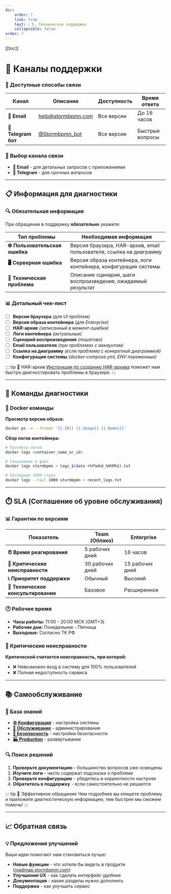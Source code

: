 ```yaml
---
dir:
    order: 7
    link: true
    text: 📞 5. Техническая поддержка
    collapsible: false
order: 7
---
```


[[toc]]

# 📧 Каналы поддержки

### 🔄 Доступные способы связи

| Канал               | Описание                                     | Доступность | Время ответа    |
| ------------------- | -------------------------------------------- | ----------- | --------------- |
| **📧 Email**        | help@stormbpmn.com                           | Все версии  | До 16 часов     |
| **🤖 Telegram бот** | [@Stormbpmn_bot](https://t.me/stormbpmn_bot) | Все версии  | Быстрые вопросы |

### 🎯 Выбор канала связи

-   **📧 Email** - для детальных запросов с приложениями
-   **🤖 Telegram** - для срочных вопросов

---

## 📋 Информация для диагностики

### 🔍 Обязательная информация

При обращении в поддержку **обязательно** укажите:

| Тип проблемы                   | Необходимая информация                                              |
| ------------------------------ | ------------------------------------------------------------------- |
| **🌐 Пользовательская ошибка** | Версия браузера, HAR-архив, email пользователя, ссылка на диаграмму |
| **🖥️ Серверная ошибка**        | Версия образа контейнера, логи контейнера, конфигурация системы     |
| **🔧 Техническая проблема**    | Описание сценария, шаги воспроизведения, ожидаемый результат        |

### 📊 Детальный чек-лист

-   [ ] **Версия браузера** _(для UI проблем)_
-   [ ] **Версия образа контейнера** _(для Enterprise)_
-   [ ] **HAR-архив** _(записанный в момент ошибки)_
-   [ ] **Логи контейнера** _(актуальные)_
-   [ ] **Сценарий воспроизведения** _(пошагово)_
-   [ ] **Email пользователя** _(при проблемах с аккаунтом)_
-   [ ] **Ссылка на диаграмму** _(если проблема с конкретной диаграммой)_
-   [ ] **Конфигурация системы** _(docker-compose.yml, ENV переменные)_

::: tip 🎯 HAR-архив
[Инструкция по созданию HAR-архива](https://yandex.cloud/ru/docs/support/create-har) поможет нам быстро диагностировать проблемы в браузере.
:::

---

## 🔧 Команды диагностики

### 🐳 Docker команды

**Просмотр версии образа:**

```bash
docker ps -a --format '{{.ID}} {{.Image}} {{.Names}}'
```

**Сбор логов контейнера:**

```bash
# Просмотр логов
docker logs <container_name_or_id>

# Сохранение в файл
docker logs stormbpmn > logs_$(date +%Y%m%d_%H%M%S).txt

# Последние 1000 строк
docker logs --tail 1000 stormbpmn > recent_logs.txt
```

---

## ⏱️ SLA (Соглашение об уровне обслуживания)

### 📊 Гарантии по версиям

| Показатель                          | Team (Облако)   | Enterprise      |
| ----------------------------------- | --------------- | --------------- |
| **⏰ Время реагирования**           | 5 рабочих дней  | 16 часов        |
| **🚨 Критические неисправности**    | 30 рабочих дней | 15 рабочих дней |
| **📞 Приоритет поддержки**          | Обычный         | Высокий         |
| **🔧 Техническое консультирование** | Базовое         | Расширенное     |

### 🕐 Рабочее время

-   **Часы работы:** 11:00 - 20:00 МСК (GMT+3)
-   **Рабочие дни:** Понедельник - Пятница
-   **Выходные:** Согласно ТК РФ

### 🚨 Критические неисправности

**Критической считается неисправность, при которой:**

-   ❌ Невозможен вход в систему для 100% пользователей
-   ❌ Полная недоступность сервиса

---

## 📚 Самообслуживание

### 📖 База знаний

-   **[⚙️ Конфигурация](../configure/README.md)** - настройка системы
-   **[🔧 Обслуживание](../operation/README.md)** - администрирование
-   **[🔐 Безопасность](../configure/SECURE.md)** - настройки безопасности
-   **[🏭 Production](../install/FULL_INSTALL.md)** - развертывание

### 🔍 Поиск решений

1. **Проверьте документацию** - большинство вопросов уже освещены
2. **Изучите логи** - часто содержат подсказки о проблеме
3. **Проверьте конфигурацию** - убедитесь в корректности настроек
4. **Обратитесь в поддержку** - если самостоятельно не решается

::: tip 💬 Эффективное обращение
Чем подробнее вы опишете проблему и приложите диагностическую информацию, тем быстрее мы сможем помочь!
:::

---

## 📈 Обратная связь

### 💡 Предложения улучшений

Ваши идеи помогают нам становиться лучше:

-   **Новые функции** - что хотели бы видеть в продукте ([roadmap.stormbpmn.com](https://roadmap.stormbpmn.com))
-   **Улучшения UX** - как сделать интерфейс удобнее
-   **Документация** - какие разделы нужно дополнить
-   **Поддержка** - как улучшить сервис
